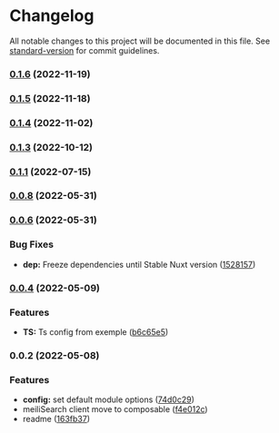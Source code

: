 # Changelog

All notable changes to this project will be documented in this file. See [standard-version](https://github.com/conventional-changelog/standard-version) for commit guidelines.

### [0.1.6](https://github.com/xlanex6/nuxt-meilisearch/compare/v0.1.5...v0.1.6) (2022-11-19)

### [0.1.5](https://github.com/xlanex6/nuxt-meilisearch/compare/v0.1.4...v0.1.5) (2022-11-18)

### [0.1.4](https://github.com/xlanex6/nuxt-meilisearch/compare/v0.1.3...v0.1.4) (2022-11-02)

### [0.1.3](https://github.com/xlanex6/nuxt-meilisearch/compare/v0.1.1...v0.1.3) (2022-10-12)

### [0.1.1](https://github.com/xlanex6/nuxt-meilisearch/compare/v0.0.8...v0.1.1) (2022-07-15)

### [0.0.8](https://github.com/xlanex6/nuxt-meilisearch/compare/v0.0.6...v0.0.8) (2022-05-31)

### [0.0.6](https://github.com/xlanex6/nuxt-meilisearch/compare/v0.0.4...v0.0.6) (2022-05-31)


### Bug Fixes

* **dep:** Freeze dependencies until Stable Nuxt version ([1528157](https://github.com/xlanex6/nuxt-meilisearch/commit/15281570006b4fbd8bfeafd4472780500a6c67ff))

### [0.0.4](https://github.com/xlanex6/nuxt-meilisearch/compare/v0.0.2...v0.0.4) (2022-05-09)


### Features

* **TS:** Ts config from exemple ([b6c65e5](https://github.com/xlanex6/nuxt-meilisearch/commit/b6c65e5a7579fec9623de5419221b83487f01eb2))

### 0.0.2 (2022-05-08)


### Features

* **config:** set default module options ([74d0c29](https://github.com/xlanex6/nuxt-meilisearch/commit/74d0c2917063fd2ce1e04e0b451b80835d541421))
* meiliSearch client move to composable ([f4e012c](https://github.com/xlanex6/nuxt-meilisearch/commit/f4e012ce4be6c2a06df1ffeddfc3a1ab0f976180))
* readme ([163fb37](https://github.com/xlanex6/nuxt-meilisearch/commit/163fb377e9fc0a7342624f2c5c016efc3954c4c2))
